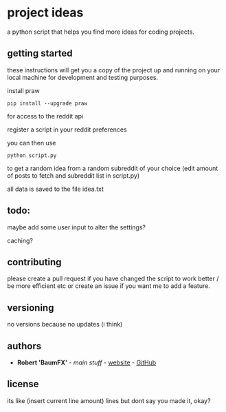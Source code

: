 # project ideas

a python script that helps you find more ideas for coding projects.

## getting started

these instructions will get you a copy of the project up and running on your local machine for development and testing purposes.

install praw
```
pip install --upgrade praw
```
for access to the reddit api

register a script in your reddit preferences

you can then use

```
python script.py
```
to get a random idea from a random subreddit of your choice (edit amount of posts to fetch and subreddit list in script.py)

all data is saved to the file idea.txt

## todo:
maybe add some user input to alter the settings?

caching?

## contributing
please create a pull request if you have changed the script to work better / be more efficient etc or create an issue if you want me to add a feature.

## versioning

no versions because no updates (i think)

## authors
* **Robert 'BaumFX'** - *main stuff* - [website](https://baumfx.xyz) - [GitHub](https://github.com/BaumFX)

## license

its like (insert current line amount) lines but dont say you made it, okay?
